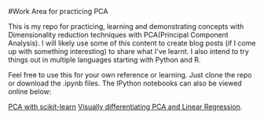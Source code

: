 #Work Area for practicing PCA

This is my repo for practicing, learning and demonstrating concepts with Dimensionality reduction techniques with PCA(Principal Component Analysis). I will likely use some of this content to create blog posts (if I come up with something interesting) to share what I've learnt. I also intend to try things out in multiple languages starting with Python and R.

Feel free to use this for your own reference or learning. Just clone the repo or download the .ipynb files. The IPython notebooks can also be viewed online below:

[PCA with scikit-learn](http://nbviewer.ipython.org/github/shankarmsy/practice_PCA/blob/master/PCA%20with%20scikit-learn.ipynb)
[Visually differentiating PCA and Linear Regression](http://nbviewer.ipython.org/github/shankarmsy/practice_PCA/blob/master/Visually%20differentiating%20PCA%20and%20Linear%20Regression.ipynb).